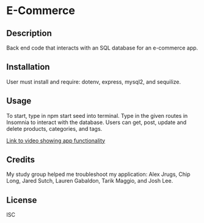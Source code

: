 # E-Commerce

## Description

Back end code that interacts with an SQL database for an e-commerce app.

## Installation

User must install and require: dotenv, express, mysql2, and sequilize.

## Usage

To start, type in npm start seed into terminal. Type in the given routes in Insomnia to interact with the database. Users can get, post, update and delete products, categories, and tags.

[Link to video showing app functionality](https://drive.google.com/file/d/1T_jCWMZ6o0LpZGzdZQPthDcxVcP8eC3N/view)

## Credits

My study group helped me troubleshoot my application: Alex Jrugs, Chip Long, Jared Sutch, Lauren Gabaldon, Tarik Maggio, and Josh Lee.

## License

ISC
